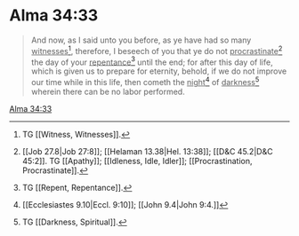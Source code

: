 # Alma 34:33

> And now, as I said unto you before, as ye have had so many <u>witnesses</u>[^a], therefore, I beseech of you that ye do not <u>procrastinate</u>[^b] the day of your <u>repentance</u>[^c] until the end; for after this day of life, which is given us to prepare for eternity, behold, if we do not improve our time while in this life, then cometh the <u>night</u>[^d] of <u>darkness</u>[^e] wherein there can be no labor performed.

[Alma 34:33](https://www.churchofjesuschrist.org/study/scriptures/bofm/alma/34?lang=eng&id=p33#p33)


[^a]: TG [[Witness, Witnesses]].
[^b]: [[Job 27.8|Job 27:8]]; [[Helaman 13.38|Hel. 13:38]]; [[D&C 45.2|D&C 45:2]]. TG [[Apathy]]; [[Idleness, Idle, Idler]]; [[Procrastination, Procrastinate]].
[^c]: TG [[Repent, Repentance]].
[^d]: [[Ecclesiastes 9.10|Eccl. 9:10]]; [[John 9.4|John 9:4.]]
[^e]: TG [[Darkness, Spiritual]].
